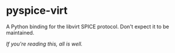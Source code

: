 # pyspice-virt
A Python binding for the libvirt SPICE protocol. Don't expect it to be maintained.

*If you're reading this, all is well.*